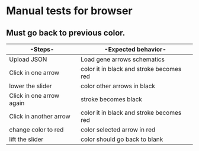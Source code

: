 # Manual tests for browser

## Must go back to previous color.

|-Steps-|-Expected behavior-|
|-|-|
| Upload JSON | Load gene arrows schematics|
| Click in one arrow | color it in black and stroke becomes red |
| lower the slider | color other arrows in black |
| Click in one arrow again | stroke becomes black |
| Click in another arrow | color it in black and stroke becomes red |
| change color to red | color selected arrow in red |
| lift the slider | color should go back to blank |